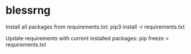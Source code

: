 # blessrng

Install all packages from requirements.txt:
pip3 install -r requirements.txt

Update requirements with current installed packages:
pip freeze > requirements.txt
